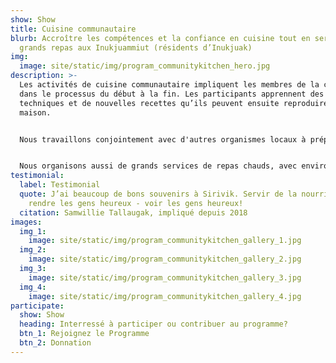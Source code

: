 ```yaml
---
show: Show
title: Cuisine communautaire
blurb: Accroître les compétences et la confiance en cuisine tout en servant de
  grands repas aux Inukjuammiut (résidents d’Inukjuak)
img:
  image: site/static/img/program_communitykitchen_hero.jpg
description: >-
  Les activités de cuisine communautaire impliquent les membres de la communauté
  dans le processus du début à la fin. Les participants apprennent des
  techniques et de nouvelles recettes qu’ils peuvent ensuite reproduire à la
  maison.


  Nous travaillons conjointement avec d'autres organismes locaux à préparer des activités telles que de la cuisine avec des groupes scolaires ou des cours de cuisine pour les nouvelles mamans. Une fois la cuisson terminée, nous mangeons ensemble et emballons les restants pour que tous puissent en ramener à la maison.


  Nous organisons aussi de grands services de repas chauds, avec environ 250 portions servies chaque fois. Nos journées de gros services sont offertes à toute la communauté et sont annoncées sur notre page Facebook ainsi que sur les ondes de la radio locale. Si vous voulez être impliqués dans notre prochaine journée de grand service, laissez-le-nous savoir!
testimonial:
  label: Testimonial
  quote: J’ai beaucoup de bons souvenirs à Sirivik. Servir de la nourriture pour
    rendre les gens heureux - voir les gens heureux!
  citation: Samwillie Tallaugak, impliqué depuis 2018
images:
  img_1:
    image: site/static/img/program_communitykitchen_gallery_1.jpg
  img_2:
    image: site/static/img/program_communitykitchen_gallery_2.jpg
  img_3:
    image: site/static/img/program_communitykitchen_gallery_3.jpg
  img_4:
    image: site/static/img/program_communitykitchen_gallery_4.jpg
participate:
  show: Show
  heading: Interressé à participer ou contribuer au programme?
  btn_1: Rejoignez le Programme
  btn_2: Donnation
---
```

